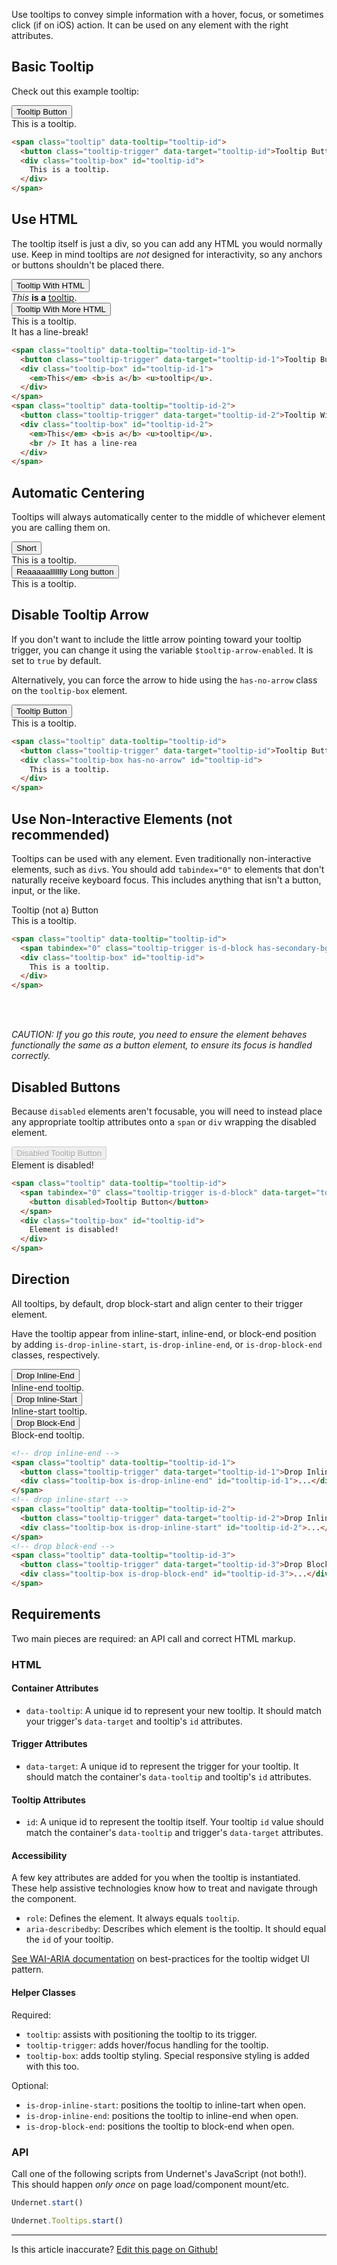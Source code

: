 Use tooltips to convey simple information with a hover, focus, or sometimes click (if on iOS) action. It can be used on any element with the right attributes.

## Basic Tooltip

Check out this example tooltip:

<span class="tooltip" data-tooltip="new-tooltip">
  <button class="tooltip-trigger" data-target="new-tooltip">Tooltip Button</button>
  <div class="tooltip-box" id="new-tooltip">
    This is a tooltip.
  </div>
</span>

```html
<span class="tooltip" data-tooltip="tooltip-id">
  <button class="tooltip-trigger" data-target="tooltip-id">Tooltip Button</button>
  <div class="tooltip-box" id="tooltip-id">
    This is a tooltip.
  </div>
</span>
```

## Use HTML

The tooltip itself is just a div, so you can add any HTML you would normally use. Keep in mind tooltips are _not_ designed for interactivity, so any anchors or buttons shouldn't be placed there.

<span class="tooltip" data-tooltip="new-tooltip10">
  <button class="tooltip-trigger" data-target="new-tooltip10">Tooltip With HTML</button>
  <div class="tooltip-box" id="new-tooltip10">
    <em>This</em> <b>is a</b> <u>tooltip</u>.
  </div>
</span> <span class="tooltip" data-tooltip="new-tooltip11">
  <button class="tooltip-trigger" data-target="new-tooltip11">Tooltip With More HTML</button>
  <div class="tooltip-box" id="new-tooltip11">
    This is a tooltip.
    <br /> It has a line-break!
  </div>
</span>

```html
<span class="tooltip" data-tooltip="tooltip-id-1">
  <button class="tooltip-trigger" data-target="tooltip-id-1">Tooltip Button</button>
  <div class="tooltip-box" id="tooltip-id-1">
    <em>This</em> <b>is a</b> <u>tooltip</u>.
  </div>
</span>
<span class="tooltip" data-tooltip="tooltip-id-2">
  <button class="tooltip-trigger" data-target="tooltip-id-2">Tooltip With More HTML</button>
  <div class="tooltip-box" id="tooltip-id-2">
    <em>This</em> <b>is a</b> <u>tooltip</u>.
    <br /> It has a line-rea
  </div>
</span>
```

## Automatic Centering

Tooltips will always automatically center to the middle of whichever element you are calling them on.

<span class="tooltip" data-tooltip="new-tooltip7">
  <button class="tooltip-trigger" data-target="new-tooltip7">Short</button>
  <div class="tooltip-box" id="new-tooltip7">
    This is a tooltip.
  </div>
</span>

<span class="tooltip" data-tooltip="new-tooltip8">
  <button class="tooltip-trigger" data-target="new-tooltip8">Reaaaaallllllly Long button</button>
  <div class="tooltip-box" id="new-tooltip8">
    This is a tooltip.
  </div>
</span>

## Disable Tooltip Arrow

If you don't want to include the little arrow pointing toward your tooltip trigger, you can change it using the variable `$tooltip-arrow-enabled`. It is set to `true` by default.

Alternatively, you can force the arrow to hide using the `has-no-arrow` class on the `tooltip-box` element.

<span class="tooltip" data-tooltip="new-tooltip2">
  <button class="tooltip-trigger" data-target="new-tooltip2">Tooltip Button</button>
  <div class="tooltip-box has-no-arrow" id="new-tooltip2">
    This is a tooltip.
  </div>
</span>

```html
<span class="tooltip" data-tooltip="tooltip-id">
  <button class="tooltip-trigger" data-target="tooltip-id">Tooltip Button</button>
  <div class="tooltip-box has-no-arrow" id="tooltip-id">
    This is a tooltip.
  </div>
</span>
```

## Use Non-Interactive Elements (not recommended)

Tooltips can be used with any element. Even traditionally non-interactive elements, such as `div`s. You should add `tabindex="0"` to elements that don't naturally receive keyboard focus. This includes anything that isn't a button, input, or the like.

<span class="tooltip" data-tooltip="new-tooltip3">
  <span tabindex="0" class="tooltip-trigger is-d-block has-secondary-bg-color has-white-text-color has-p-sm" data-target="new-tooltip3">Tooltip (not a) Button</span>
  <div class="tooltip-box" id="new-tooltip3">
    This is a tooltip.
  </div>
</span>

```html
<span class="tooltip" data-tooltip="tooltip-id">
  <span tabindex="0" class="tooltip-trigger is-d-block has-secondary-bg-color has-white-text-color has-p-sm" data-target="tooltip-id">Tooltip (not a) Button</span>
  <div class="tooltip-box" id="tooltip-id">
    This is a tooltip.
  </div>
</span>
```
<br />
<br />

_CAUTION: If you go this route, you need to ensure the element behaves functionally the same as a button element, to ensure its focus is handled correctly._

## Disabled Buttons

Because `disabled` elements aren't focusable, you will need to instead place any appropriate tooltip attributes onto a `span` or `div` wrapping the disabled element.

<span class="tooltip" data-tooltip="new-tooltip9">
  <span tabindex="0" class="tooltip-trigger is-d-block" data-target="new-tooltip9">
    <button disabled>Disabled Tooltip Button</button>
  </span>
  <div class="tooltip-box" id="new-tooltip9">
    Element is disabled!
  </div>
</span>

```html
<span class="tooltip" data-tooltip="tooltip-id">
  <span tabindex="0" class="tooltip-trigger is-d-block" data-target="tooltip-id">
    <button disabled>Tooltip Button</button>
  </span>
  <div class="tooltip-box" id="tooltip-id">
    Element is disabled!
  </div>
</span>
```

## Direction

All tooltips, by default, drop block-start and align center to their trigger element.

Have the tooltip appear from inline-start, inline-end, or block-end position by adding `is-drop-inline-start`, `is-drop-inline-end`, or `is-drop-block-end` classes, respectively.

<span class="tooltip" data-tooltip="new-tooltip5">
  <button class="tooltip-trigger" data-target="new-tooltip5">Drop Inline-End</button>
  <div class="tooltip-box is-drop-inline-end" id="new-tooltip5">
    Inline-end tooltip.
  </div>
</span> <span class="tooltip" data-tooltip="new-tooltip4">
  <button class="tooltip-trigger" data-target="new-tooltip4">Drop Inline-Start</button>
  <div class="tooltip-box is-drop-inline-start" id="new-tooltip4">
    Inline-start tooltip.
  </div>
</span> <span class="tooltip" data-tooltip="new-tooltip6">
  <button class="tooltip-trigger" data-target="new-tooltip6">Drop Block-End</button>
  <div class="tooltip-box is-drop-block-end" id="new-tooltip6">
    Block-end tooltip.
  </div>
</span>

```html
<!-- drop inline-end -->
<span class="tooltip" data-tooltip="tooltip-id-1">
  <button class="tooltip-trigger" data-target="tooltip-id-1">Drop Inline-End</button>
  <div class="tooltip-box is-drop-inline-end" id="tooltip-id-1">...</div>
</span> 
<!-- drop inline-start -->
<span class="tooltip" data-tooltip="tooltip-id-2">
  <button class="tooltip-trigger" data-target="tooltip-id-2">Drop Inline-Start</button>
  <div class="tooltip-box is-drop-inline-start" id="tooltip-id-2">...</div>
</span>
<!-- drop block-end -->
<span class="tooltip" data-tooltip="tooltip-id-3">
  <button class="tooltip-trigger" data-target="tooltip-id-3">Drop Block-End</button>
  <div class="tooltip-box is-drop-block-end" id="tooltip-id-3">...</div>
</span>
```

## Requirements

Two main pieces are required: an API call and correct HTML markup.

### HTML

#### Container Attributes

- `data-tooltip`: A unique id to represent your new tooltip. It should match your trigger's `data-target` and tooltip's `id` attributes.

#### Trigger Attributes

- `data-target`: A unique id to represent the trigger for your tooltip. It should match the container's `data-tooltip` and tooltip's `id` attributes.

#### Tooltip Attributes

- `id`: A unique id to represent the tooltip itself. Your tooltip `id` value should match the container's `data-tooltip` and trigger's `data-target` attributes.

#### Accessibility

A few key attributes are added for you when the tooltip is instantiated. These help assistive technologies know how to treat and navigate through the component.

- `role`: Defines the element. It always equals `tooltip`.
- `aria-describedby`: Describes which element is the tooltip. It should equal the `id` of your tooltip.

[See WAI-ARIA documentation](https://www.w3.org/TR/wai-aria-practices/#tooltip) on best-practices for the tooltip widget UI pattern.

#### Helper Classes

Required:
- `tooltip`: assists with positioning the tooltip to its trigger.
- `tooltip-trigger`: adds hover/focus handling for the tooltip.
- `tooltip-box`: adds tooltip styling. Special responsive styling is added with this too.

Optional:
- `is-drop-inline-start`: positions the tooltip to inline-tart when open.
- `is-drop-inline-end`: positions the tooltip to inline-end when open.
- `is-drop-block-end`: positions the tooltip to block-end when open.

### API

Call one of the following scripts from Undernet's JavaScript (not both!). This should happen _only once_ on page load/component mount/etc.

```js
Undernet.start()
```

```js
Undernet.Tooltips.start()
```

---
<p class="has-text-end">Is this article inaccurate? <a href="https://github.com/geotrev/undernet/tree/master/app/docs/dropdowns.md">Edit this page on Github!</a></p>
